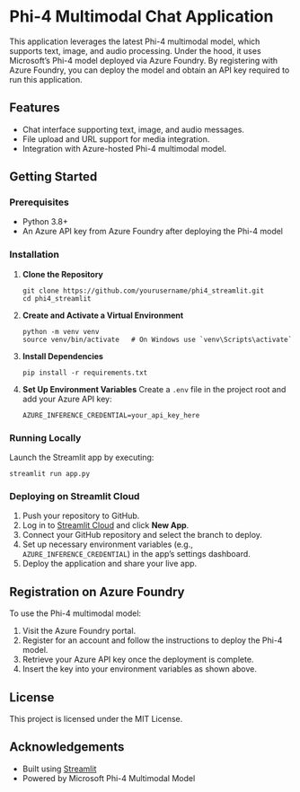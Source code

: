 # Phi-4 Multimodal Chat Application

This application leverages the latest Phi-4 multimodal model, which supports text, image, and audio processing. Under the hood, it uses Microsoft’s Phi-4 model deployed via Azure Foundry. By registering with Azure Foundry, you can deploy the model and obtain an API key required to run this application.

## Features
- Chat interface supporting text, image, and audio messages.
- File upload and URL support for media integration.
- Integration with Azure-hosted Phi-4 multimodal model.

## Getting Started

### Prerequisites
- Python 3.8+
- An Azure API key from Azure Foundry after deploying the Phi-4 model

### Installation

1. **Clone the Repository**
    ```
    git clone https://github.com/yourusername/phi4_streamlit.git
    cd phi4_streamlit
    ```

2. **Create and Activate a Virtual Environment**
    ```
    python -m venv venv
    source venv/bin/activate   # On Windows use `venv\Scripts\activate`
    ```

3. **Install Dependencies**
    ```
    pip install -r requirements.txt
    ```

4. **Set Up Environment Variables**
    Create a `.env` file in the project root and add your Azure API key:
    ```
    AZURE_INFERENCE_CREDENTIAL=your_api_key_here
    ```

### Running Locally

Launch the Streamlit app by executing:
```
streamlit run app.py
```

### Deploying on Streamlit Cloud

1. Push your repository to GitHub.
2. Log in to [Streamlit Cloud](https://streamlit.io/cloud) and click **New App**.
3. Connect your GitHub repository and select the branch to deploy.
4. Set up necessary environment variables (e.g., `AZURE_INFERENCE_CREDENTIAL`) in the app’s settings dashboard.
5. Deploy the application and share your live app.

## Registration on Azure Foundry

To use the Phi-4 multimodal model:
1. Visit the Azure Foundry portal.
2. Register for an account and follow the instructions to deploy the Phi-4 model.
3. Retrieve your Azure API key once the deployment is complete.
4. Insert the key into your environment variables as shown above.

## License

This project is licensed under the MIT License.

## Acknowledgements

- Built using [Streamlit](https://streamlit.io/)
- Powered by Microsoft Phi-4 Multimodal Model
